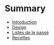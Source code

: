 # Summary

* [Introduction](README.md)
* [Design](chapter1.md)
* [Listes de le passé](listes.md)
* [Recettes](recettes.md)

